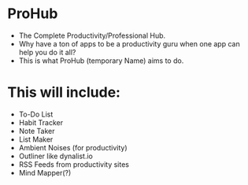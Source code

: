# ProHub
- The Complete Productivity/Professional Hub.
- Why have a ton of apps to be a productivity guru when one app can help you do it all?
- This is what ProHub (temporary Name) aims to do.

# This will include:
- To-Do List
- Habit Tracker
- Note Taker
- List Maker
- Ambient Noises (for productivity)
- Outliner like dynalist.io
- RSS Feeds from productivity sites
- Mind Mapper(?)
